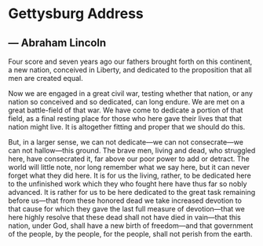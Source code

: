 # Gettysburg Address
## — Abraham Lincoln

Four score and seven years ago our fathers brought forth on this
continent, a new nation, conceived in Liberty, and dedicated to the
proposition that all men are created equal.

Now we are engaged in a great civil war, testing whether that nation,
or any nation so conceived and so dedicated, can long endure. We
are met on a great battle-field of that war. We have come to dedicate
a portion of that field, as a final resting place for those who
here gave their lives that that nation might live. It is altogether
fitting and proper that we should do this.

But, in a larger sense, we can not dedicate—we can not consecrate—we
can not hallow—this ground. The brave men, living and dead, who
struggled here, have consecrated it, far above our poor power to
add or detract. The world will little note, nor long remember what
we say here, but it can never forget what they did here. It is for
us the living, rather, to be dedicated here to the unfinished work
which they who fought here have thus far so nobly advanced. It is
rather for us to be here dedicated to the great task remaining
before us—that from these honored dead we take increased devotion
to that cause for which they gave the last full measure of devotion—that
we here highly resolve that these dead shall not have died in
vain—that this nation, under God, shall have a new birth of freedom—and
that government of the people, by the people, for the people, shall
not perish from the earth.
